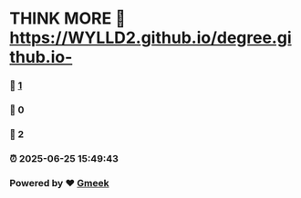 # THINK MORE :link: https://WYLLD2.github.io/degree.github.io- 
### :page_facing_up: [1](https://WYLLD2.github.io/degree.github.io-/tag.html) 
### :speech_balloon: 0 
### :hibiscus: 2 
### :alarm_clock: 2025-06-25 15:49:43 
### Powered by :heart: [Gmeek](https://github.com/Meekdai/Gmeek)
